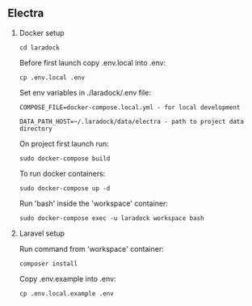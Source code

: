 ## Electra

1. Docker setup
    
    ```
    cd laradock
    ```
        
    Before first launch copy .env.local into .env:
    ```
    cp .env.local .env
    ```
    
    Set env variables in ./laradock/.env file: 
    ```
    COMPOSE_FILE=docker-compose.local.yml - for local development
    ```
   
    ```
    DATA_PATH_HOST=~/.laradock/data/electra - path to project data directory
    ```
    
    On project first launch run: 
    ```
    sudo docker-compose build
    ```
    
    To run docker containers:
    
    ```
    sudo docker-compose up -d
    ```
    
    Run 'bash' inside the 'workspace' container:
    
    ```
    sudo docker-compose exec -u laradock workspace bash
    ```

2. Laravel setup

    Run command from 'workspace' container:
    ```
    composer install
    ```
    
    Copy .env.example into .env:
    ```
    cp .env.local.example .env
    ```
